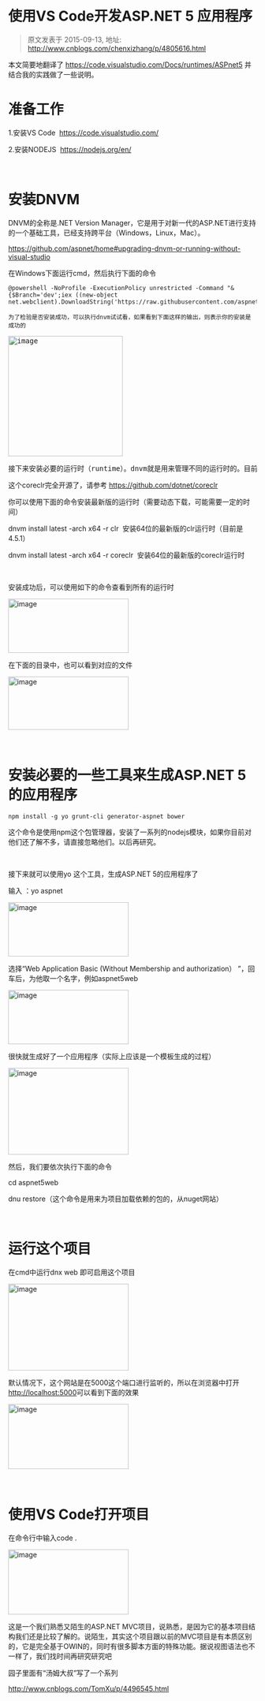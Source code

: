 # 使用VS Code开发ASP.NET 5 应用程序 
> 原文发表于 2015-09-13, 地址: http://www.cnblogs.com/chenxizhang/p/4805616.html 


<p>本文简要地翻译了 <a title="https://code.visualstudio.com/Docs/runtimes/ASPnet5" href="https://code.visualstudio.com/Docs/runtimes/ASPnet5">https://code.visualstudio.com/Docs/runtimes/ASPnet5</a> 并结合我的实践做了一些说明。</p> <h1>准备工作</h1> <p>1.安装VS Code&nbsp; <a title="https://code.visualstudio.com/" href="https://code.visualstudio.com/">https://code.visualstudio.com/</a>&nbsp;</p> <p>2.安装NODEJS&nbsp; <a title="https://nodejs.org/en/" href="https://nodejs.org/en/">https://nodejs.org/en/</a>&nbsp;</p> <p>&nbsp;</p> <h1>安装DNVM</h1> <p>DNVM的全称是.NET Version Manager，它是用于对新一代的ASP.NET进行支持的一个基础工具，已经支持跨平台（Windows，Linux，Mac）。</p> <p><a title="https://github.com/aspnet/home#upgrading-dnvm-or-running-without-visual-studio" href="https://github.com/aspnet/home#upgrading-dnvm-or-running-without-visual-studio">https://github.com/aspnet/home#upgrading-dnvm-or-running-without-visual-studio</a></p> <p>在Windows下面运行cmd，然后执行下面的命令</p><pre><code>@powershell -NoProfile -ExecutionPolicy unrestricted -Command "&amp;{$Branch='dev';iex ((new-object net.webclient).DownloadString('https://raw.githubusercontent.com/aspnet/Home/dev/dnvminstall.ps1'))}"</code></pre><pre><code>为了检验是否安装成功，可以执行dnvm试试看，如果看到下面这样的输出，则表示你的安装是成功的</code></pre><pre><a href="http://images2015.cnblogs.com/blog/9072/201509/9072-20150913210320309-888476103.png"><img title="image" border="0" alt="image" src="http://images2015.cnblogs.com/blog/9072/201509/9072-20150913210321794-1915608956.png" width="232" height="244"></a></pre><pre>接下来安装必要的运行时（runtime）。dnvm就是用来管理不同的运行时的。目前支持两种不同类型得到runtime，一种是传统的.NET CLR，一种是精简版的CLR，目前微软定义的名称是CoreClr</pre>
<p>这个coreclr完全开源了，请参考 <a title="https://github.com/dotnet/coreclr" href="https://github.com/dotnet/coreclr">https://github.com/dotnet/coreclr</a></p>
<p>你可以使用下面的命令安装最新版的运行时（需要动态下载，可能需要一定的时间）</p>
<p>dnvm install latest -arch x64 -r clr&nbsp; 安装64位的最新版的clr运行时（目前是4.5.1）</p>
<p>dnvm install latest -arch x64 -r coreclr&nbsp; 安装64位的最新版的coreclr运行时</p>
<p>&nbsp;</p>
<p>安装成功后，可以使用如下的命令查看到所有的运行时</p>
<p><a href="http://images2015.cnblogs.com/blog/9072/201509/9072-20150913210323715-1877889334.png"><img title="image" border="0" alt="image" src="http://images2015.cnblogs.com/blog/9072/201509/9072-20150913210324278-117286437.png" width="244" height="110"></a></p>
<p>在下面的目录中，也可以看到对应的文件</p>
<p><a href="http://images2015.cnblogs.com/blog/9072/201509/9072-20150913210325856-1693868415.png"><img title="image" border="0" alt="image" src="http://images2015.cnblogs.com/blog/9072/201509/9072-20150913210326794-255377887.png" width="244" height="108"></a></p>
<p>&nbsp;</p>
<h1>安装必要的一些工具来生成ASP.NET 5的应用程序</h1><pre><code>npm install -g yo grunt-cli generator-aspnet bower</code></pre>
<p>这个命令是使用npm这个包管理器，安装了一系列的nodejs模块，如果你目前对他们还了解不多，请直接忽略他们。以后再研究。</p>
<p>&nbsp;</p>
<p>接下来就可以使用yo 这个工具，生成ASP.NET 5的应用程序了</p>
<p>输入 ：yo aspnet</p>
<p><a href="http://images2015.cnblogs.com/blog/9072/201509/9072-20150913210328012-540726115.png"><img title="image" border="0" alt="image" src="http://images2015.cnblogs.com/blog/9072/201509/9072-20150913210329137-843915462.png" width="244" height="110"></a></p>
<p>选择“Web Application Basic (Without Membership and authorization） ”，回车后，为他取一个名字，例如aspnet5web</p>
<p><a href="http://images2015.cnblogs.com/blog/9072/201509/9072-20150913210331215-503888882.png"><img title="image" border="0" alt="image" src="http://images2015.cnblogs.com/blog/9072/201509/9072-20150913210331950-1087908189.png" width="244" height="110"></a></p>
<p>很快就生成好了一个应用程序（实际上应该是一个模板生成的过程）</p>
<p><a href="http://images2015.cnblogs.com/blog/9072/201509/9072-20150913210334247-808873819.png"><img title="image" border="0" alt="image" src="http://images2015.cnblogs.com/blog/9072/201509/9072-20150913210335231-1819081278.png" width="244" height="176"></a></p>
<p>然后，我们要依次执行下面的命令</p>
<p>cd aspnet5web</p>
<p>dnu restore（这个命令是用来为项目加载依赖的包的，从nuget网站）</p>
<p>&nbsp;</p>
<h1>运行这个项目</h1>
<p>在cmd中运行dnx web 即可启用这个项目</p>
<p><a href="http://images2015.cnblogs.com/blog/9072/201509/9072-20150913210336981-232398949.png"><img title="image" border="0" alt="image" src="http://images2015.cnblogs.com/blog/9072/201509/9072-20150913210338044-808118664.png" width="244" height="176"></a></p>
<p>默认情况下，这个网站是在5000这个端口进行监听的，所以在浏览器中打开<a href="http://localhost:5000">http://localhost:5000</a>可以看到下面的效果</p>
<p><a href="http://images2015.cnblogs.com/blog/9072/201509/9072-20150913210342512-439337962.png"><img title="image" border="0" alt="image" src="http://images2015.cnblogs.com/blog/9072/201509/9072-20150913210343481-716124184.png" width="244" height="132"></a></p>
<p>&nbsp;</p>
<h1>使用VS Code打开项目</h1>
<p>在命令行中输入code .&nbsp; </p>
<p><a href="http://images2015.cnblogs.com/blog/9072/201509/9072-20150913210349544-1257906058.png"><img title="image" border="0" alt="image" src="http://images2015.cnblogs.com/blog/9072/201509/9072-20150913210350856-1880324917.png" width="244" height="132"></a></p>
<p>这是一个我们熟悉又陌生的ASP.NET MVC项目，说熟悉，是因为它的基本项目结构我们还是比较了解的。说陌生，其实这个项目跟以前的MVC项目是有本质区别的，它是完全基于OWIN的，同时有很多脚本方面的特殊功能。据说视图语法也不一样了，我们找时间再研究研究吧</p>
<p>园子里面有“汤姆大叔”写了一个系列</p>
<p><a title="http://www.cnblogs.com/TomXu/p/4496545.html" href="http://www.cnblogs.com/TomXu/p/4496545.html">http://www.cnblogs.com/TomXu/p/4496545.html</a></p>